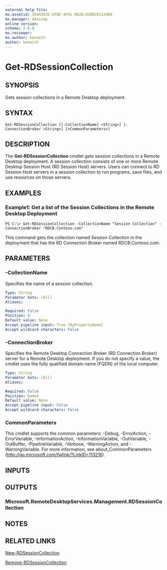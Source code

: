 ```yaml
---
external help file: 
ms.assetid: 35443D32-EFDE-4F01-8028-D30B281120B0
ms.manager: dansimp
online version: 
schema: 2.0.0
ms.reviewer:
ms.author: kenwith
author: kenwith
---
```


# Get-RDSessionCollection

## SYNOPSIS
Gets session collections in a Remote Desktop deployment.

## SYNTAX

```
Get-RDSessionCollection [[-CollectionName] <String>] [-ConnectionBroker <String>] [<CommonParameters>]
```

## DESCRIPTION
The **Get-RDSessionCollection** cmdlet gets session collections in a Remote Desktop deployment.
A session collection consists of one or more Remote Desktop Session Host (RD Session Host) servers.
Users can connect to RD Session Host servers in a session collection to run programs, save files, and use resources on those servers.

## EXAMPLES

### Example1: Get a list of the Session Collections in the Remote Desktop Deployment
```
PS C:\> Get-RDSessionCollection -CollectionName "Session Collection" -ConnectionBroker "RDCB.Contoso.com"
```

This command gets the collection named Session Collection in the deployment that has the RD Connection Broker named RDCB.Contoso.com.

## PARAMETERS

### -CollectionName
Specifies the name of a session collection.

```yaml
Type: String
Parameter Sets: (All)
Aliases: 

Required: False
Position: 0
Default value: None
Accept pipeline input: True (ByPropertyName)
Accept wildcard characters: False
```

### -ConnectionBroker
Specifies the Remote Desktop Connection Broker (RD Connection Broker) server for a Remote Desktop deployment.
If you do not specify a value, the cmdlet uses the fully qualified domain name (FQDN) of the local computer.

```yaml
Type: String
Parameter Sets: (All)
Aliases: 

Required: False
Position: Named
Default value: None
Accept pipeline input: False
Accept wildcard characters: False
```

### CommonParameters
This cmdlet supports the common parameters: -Debug, -ErrorAction, -ErrorVariable, -InformationAction, -InformationVariable, -OutVariable, -OutBuffer, -PipelineVariable, -Verbose, -WarningAction, and -WarningVariable. For more information, see about_CommonParameters (http://go.microsoft.com/fwlink/?LinkID=113216).

## INPUTS

## OUTPUTS

### Microsoft.RemoteDesktopServices.Management.RDSessionCollection

## NOTES

## RELATED LINKS

[New-RDSessionCollection](./New-RDSessionCollection.md)

[Remove-RDSessionCollection](./Remove-RDSessionCollection.md)

